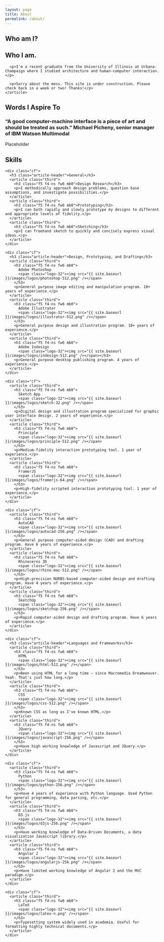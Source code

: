 ```yaml
---
layout: page
title: About
permalink: /about/
---
```


<section class="bg-gold">
  <container>
    <h1>Who am I?</h1>
    <article class="half" id="me">
        <h2 class="f6 ttu fw6 mb0 mt5 bb pb2">Who I am.</h2>

      <p>I'm a recent graduate from the University of Illinois at Urbana-Champaign where I studied architecture and human-computer interaction. </p>

      <p>Sorry about the mess. This site is under construction. Please check back in a week or two! Thanks!</p>
    </article>
  </container>
</section>
<section class="bg-white">
  <container>
    <h1>Words I Aspire To</h1>
    <div class="cf">
      <article class="half">
        <h1 class="f4 f3-l lh-copy fw6"> “A good computer-machine interface is a piece of art and should be treated as such.” <span class="fw1">Michael Picheny, senior manager of IBM Watson Multimodal</span></h1>
      </article>
      <article class="half">
        <p>Placeholder</p>
      </article>
    </div>
  </container>
</section>
<section class="bg-white bt b--black-10">
  <container>
    <h1>Skills</h1>

    <div class="cf">
      <h3 class="article-header">General</h3>
      <article class="third">
        <h3 class="f5 f4-ns fw6 mb0">Design Research</h3>
        <p>I methodically approach design problems, question base assumptions, and investigate possibilities.</p>
      </article>
      <article class="third">
        <h3 class="f5 f4-ns fw6 mb0">Prototyping</h3>
        <p>I can both rapidly and slowly prototype my designs to different and appropriate levels of fidelity.</p>
      </article>
      <article class="third">
        <h3 class="f5 f4-ns fw6 mb0">Sketching</h3>
        <p>I can freehand sketch to quickly and concisely express visual ideas.</p>
      </article>
    </div>

    <div class="cf">
      <h3 class="article-header">Design, Prototyping, and Drafting</h3>
      <article class="third">
        <h3 class="f5 f4-ns fw6 mb0">
          Adobe Photoshop
          <span class="logo-32"><img src="{{ site.baseurl }}/images/logos/photoshop-512.png" /></span>
        </h3>
        <p>General purpose image editing and manipulation program. 10+ years of experience.</p>
      </article>
      <article class="third">
        <h3 class="f5 f4-ns fw6 mb0">
          Adobe Illustrator
          <span class="logo-32"><img src="{{ site.baseurl }}/images/logos/illustrator-512.png" /></span>
        </h3>
        <p>General purpose design and illustration program. 10+ years of experience.</p>
      </article>
      <article class="third">
        <h3 class="f5 f4-ns fw6 mb0">
          Adobe Indesign
          <span class="logo-32"><img src="{{ site.baseurl }}/images/logos/indesign-512.png" /></span></h3>
        <p>General purpose desktop publishing program. 4 years of experience.</p>
      </article>
    </div>

    <div class="cf">
      <article class="third">
        <h3 class="f5 f4-ns fw6 mb0">
          Sketch App
          <span class="logo-32"><img src="{{ site.baseurl }}/images/logos/sketch-32.png" /></span>
        </h3>
        <p>Digital design and illustration program specialized for graphic user interface design. 2 years of experience.</p>
      </article>
      <article class="third">
        <h3 class="f5 f4-ns fw6 mb0">
          Principle
          <span class="logo-32"><img src="{{ site.baseurl }}/images/logos/principle-512.png" /></span>
        </h3>
        <p>Medium-fidelity interaction prototyping tool. 1 year of experience.</p>
      </article>
      <article class="third">
        <h3 class="f5 f4-ns fw6 mb0">
          FramerJS
          <span class="logo-32"><img src="{{ site.baseurl }}/images/logos/framerjs-64.png" /></span>
        </h3>
        <p>High-fidelity scripted interaction prototyping tool. 1 year of experience.</p>
      </article>
    </div>

    <div class="cf">
      <article class="third">
        <h3 class="f5 f4-ns fw6 mb0">
          AutoCAD
          <span class="logo-32"><img src="{{ site.baseurl }}/images/logos/autocad-256.png" /></span>
        </h3>
        <p>General purpose computer-aided design (CAD) and drafting program. Have 6 years of experience.</p>
      </article>
      <article class="third">
        <h3 class="f5 f4-ns fw6 mb0">
          Rhinoceros 3D
          <span class="logo-32"><img src="{{ site.baseurl }}/images/logos/rhino-mac-512.png" /></span>
        </h3>
        <p>High-precision NURBS-based computer-aided design and drafting program. Have 4 years of experience.</p>
      </article>
      <article class="third">
        <h3 class="f5 f4-ns fw6 mb0">
          SketchUp
          <span class="logo-32"><img src="{{ site.baseurl }}/images/logos/sketchup-256.png" /></span>
        </h3>
        <p>Rapid computer-aided design and drafting program. Have 6 years of experience.</p>
      </article>
    </div>

    <div class="cf">
      <h3 class="article-header">Languages and Frameworks</h3>
      <article class="third">
        <h3 class="f5 f4-ns fw6 mb0">
          HTML
          <span class="logo-32"><img src="{{ site.baseurl }}/images/logos/html-512.png" /></span>
        </h3>
        <p>Been using HTML for a long time — since Macromedia Dreamweaver. Yeah. That's just how long.</p>
      </article>
      <article class="third">
        <h3 class="f5 f4-ns fw6 mb0">
          CSS
          <span class="logo-32"><img src="{{ site.baseurl }}/images/logos/css-512.png" /></span>
        </h3>
        <p>Known CSS as long as I've known HTML.</p>
      </article>
      <article class="third">
        <h3 class="f5 f4-ns fw6 mb0">
          JQuery
          <span class="logo-32"><img src="{{ site.baseurl }}/images/logos/javascript-256.png" /></span>
        </h3>
        <p>Have high working knowledge of Javascript and JQuery.</p>
      </article>
    </div>

    <div class="cf">  
      <article class="third">
        <h3 class="f5 f4-ns fw6 mb0">
          Python
          <span class="logo-32"><img src="{{ site.baseurl }}/images/logos/python-256.png" /></span>
        </h3>
        <p>Have 4 years of experience with Python language. Used Python for general programming, data parsing, etc.</p>
      </article>
      <article class="third">
        <h3 class="f5 f4-ns fw6 mb0">
          D3.js
          <span class="logo-32"><img src="{{ site.baseurl }}/images/logos/d3js-256.png" /></span>
        </h3>
        <p>Have working knowledge of Data-Driven Documents, a data visualization Javascript library.</p>
      </article>
      <article class="third">
        <h3 class="f5 f4-ns fw6 mb0">
          Angular 2
          <span class="logo-32"><img src="{{ site.baseurl }}/images/logos/angularjs-256.png" /></span>
        </h3>
        <p>Have limited working knowledge of Angular 2 and the MVC paradigm.</p>
      </article>
    </div>

    <div class="cf">  
      <article class="third">
        <h3 class="f5 f4-ns fw6 mb0">
          LaTeX
          <span class="logo-32"><img src="{{ site.baseurl }}/images/logos/latex-n.png" /></span>
        </h3>
        <p>Typesetting system widely used in academia. Useful for formatting highly technical documents.</p>
      </article>
    </div>

  </container>
</section>
